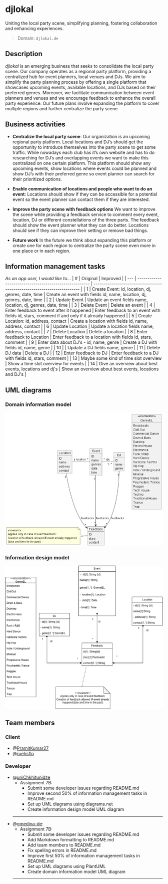 # djlokal

Uniting the local party scene, simplifying planning, fostering collaboration and enhancing experiences.

> Domain: `djlokal.de`

## Description

_djlokal_ is an emerging business that seeks to consolidate the local party scene.
Our company operates as a regional party platform, providing a centralized hub for event planners, local venues and DJs.
We aim to simplify the party planning process by offering a single platform that showcases upcoming events, available locations, and DJs based on their preferred genres.
Moreover, we facilitate communication between event planners and venues and we encourage feedback to enhance the overall party experience.
Our future plans involve expanding the platform to cover multiple regions and further centralize the party scene.

## Business activities

- **Centralize the local party scene**:
  Our organization is an upcoming regional party platform.
  Local locations and DJ’s should get the opportunity to introduce themselves into the party scene to get some traffic.
  While nowadays each club has it’s own website and has to do researching for DJ’s and overlapping events we want to make this centralized on one certain platform.
  This platform should show any upcoming events, show locations where events could be planned and show DJ’s with their preferred genre so event planner can search for their prioritized options.

- **Enable communication of locations and people who want to do an event**:
  Locations should show if they can be accessible for a potential event so the event planner can contact them if they are interested.

- **Improve the party scene with feedback options**
  We want to improve the scene while providing a feedback service to comment every event, location, DJ or different constellations of the three parts.
  The feedback should show the event planner what they can do better.
  Locations should see if they can improve their setting or remove bad things.

- **Future work**
  In the future we think about expanding this platform or create one for each region to centralize the party scene even more in one place or in each region.

## Information management tasks

_As an app user, I would like to..._
| # | Original | Improved |
| --- | ------------------------------------------------------ | ----------------------------------------------------------------------- |
| 1 | Create Event: id, location, dj, genres, date, time | Create an event with fields id, name, location, dj, genres, date, time |
| 2 | Update Event | Update an event fields name, location, dj, genres, date, time |
| 3 | Delete Event | Delete an event |
| 4 | Enter feedback to event after it happened | Enter feedback to an event with fields id, stars, comment if and only if it already happened |
| 5 | Create Location: id, address, contact | Create a location with fields id, name, address, contact |
| 6 | Update Location | Update a location fields name, address, contact |
| 7 | Delete Location | Delete a location |
| 8 | Enter feedback to Location | Enter feedback to a location with fields id, stars, comment |
| 9 | Enter data about DJ's - id, name, genre | Create a DJ with fields id, name, genre |
| 10 | | Update a DJ fields name, genre |
| 11 | Delete DJ data | Delete a DJ |
| 12 | Enter feedback to DJ | Enter feedback to a DJ with fields id, stars, comment |
| 13 | Maybe some kind of time slot overview | Show a time slot overview for events |
| 14 | Give an overview about best events, locations and dj's | Show an overview about best events, locations and DJ's |

## UML diagrams

### Domain information model

![Domain information model](uml/dim.png?raw=true)

### Information design model

![Information design model](uml/idm.jpg?raw=true)

## Team members

### Client

- @[PramitKumar27](https://github.com/PramitKumar27)
- @[ruehsflo](https://github.com/ruehsflo)

### Developer

- @[uniChkhitunidze](https://github.com/uniChkhitunidze)
  - Assignment 7B:
    - Submit some developer issues regarding README.md
    - Improve second 50% of information management tasks in README.md
    - Set up UML diagrams using diagrams.net
    - Create information design model UML diagram
  ***
- @[gmedina-de](https://github.com/gmedina-de):
  - Assignment 7B:
    - Submit some developer issues regarding README.md
    - Add Markdown formatting to README.md
    - Add team members to README.md
    - Fix spelling errors in README.md
    - Improve first 50% of information management tasks in README.md
    - Set up UML diagrams using PlantUML
    - Create domain information model UML diagram
  ***
